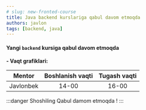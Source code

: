 ```yaml
---
# slug: new-fronted-course
title: Java backend kurslariga qabul davom etmoqda
authors: javlon
tags: [backend, java]
---
```

<!-- truncate -->
#### Yangi **`backend`** kursiga qabul davom etmoqda

**- Vaqt grafiklari:**

  | Mentor | Boshlanish vaqti | Tugash vaqti |
  | :----: | :---: | :----------------------: |
  | Javlonbek | 14-00 | 16-00 |

:::danger Shoshiling
Qabul damom etmoqda !
:::